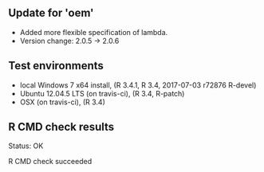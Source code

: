 
## Update for 'oem'

* Added more flexible specification of lambda.
* Version change: 2.0.5 -> 2.0.6

## Test environments

* local Windows 7 x64 install, (R 3.4.1, R 3.4, 2017-07-03 r72876 R-devel)
* Ubuntu 12.04.5 LTS (on travis-ci), (R 3.4, R-patch)
* OSX (on travis-ci), (R 3.4)

## R CMD check results

Status: OK


R CMD check succeeded
